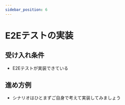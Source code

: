 ```yaml
---
sidebar_position: 6
---
```


# E2Eテストの実装

## 受け入れ条件

- E2Eテストが実装できている

## 進め方例

- シナリオはひとまずご自身で考えて実装してみましょう